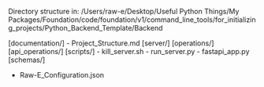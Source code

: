 Directory structure in: /Users/raw-e/Desktop/Useful Python Things/My Packages/Foundation/code/foundation/v1/command_line_tools/for_initializing_projects/Python_Backend_Template/Backend

[documentation/]
    - Project_Structure.md
[server/]
    [operations/]
        [api_operations/]
    [scripts/]
        - kill_server.sh
        - run_server.py
    - fastapi_app.py
[schemas/]
- Raw-E_Configuration.json
